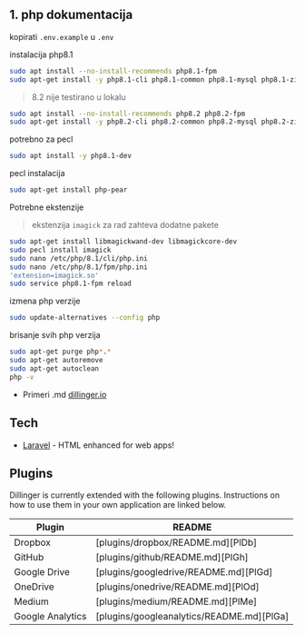 ## 1. php dokumentacija

kopirati `.env.example` u `.env`

instalacija php8.1
```sh
sudo apt install --no-install-recommends php8.1-fpm
sudo apt-get install -y php8.1-cli php8.1-common php8.1-mysql php8.1-zip php8.1-gd php8.1-mbstring php8.1-curl php8.1-xml php8.1-bcmath php8.1-imagick php8.1-dev
```
>8.2 nije testirano u lokalu
```sh
sudo apt install --no-install-recommends php8.2 php8.2-fpm
sudo apt-get install -y php8.2-cli php8.2-common php8.2-mysql php8.2-zip php8.2-gd php8.2-mbstring php8.2-curl php8.2-xml php8.2-bcmath 
````

potrebno za pecl
```sh
sudo apt install -y php8.1-dev
```
pecl instalacija
```sh
sudo apt-get install php-pear
```

Potrebne ekstenzije
> ekstenzija `imagick` za rad zahteva dodatne pakete
```sh
sudo apt-get install libmagickwand-dev libmagickcore-dev
sudo pecl install imagick
sudo nano /etc/php/8.1/cli/php.ini
sudo nano /etc/php/8.1/fpm/php.ini
'extension=imagick.so'
sudo service php8.1-fpm reload
```

izmena php verzije
```sh
sudo update-alternatives --config php
```

brisanje svih php verzija
```sh
sudo apt-get purge php*.*
sudo apt-get autoremove
sudo apt-get autoclean
php -v
```

- Primeri .md [dillinger.io](https://dillinger.io/)

## Tech

- [Laravel](www.laravel.com) - HTML enhanced for web apps!

## Plugins

Dillinger is currently extended with the following plugins.
Instructions on how to use them in your own application are linked below.

| Plugin | README |
| ------ | ------ |
| Dropbox | [plugins/dropbox/README.md][PlDb] |
| GitHub | [plugins/github/README.md][PlGh] |
| Google Drive | [plugins/googledrive/README.md][PlGd] |
| OneDrive | [plugins/onedrive/README.md][PlOd] |
| Medium | [plugins/medium/README.md][PlMe] |
| Google Analytics | [plugins/googleanalytics/README.md][PlGa] |
